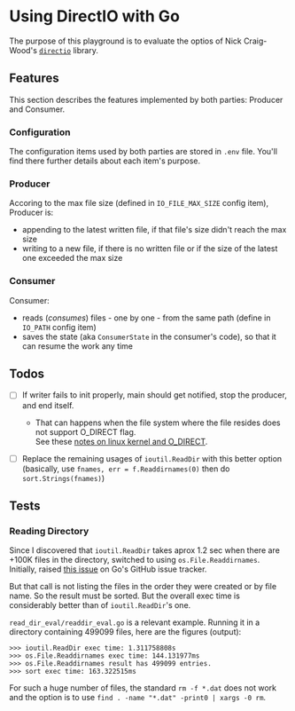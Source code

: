 # Using DirectIO with Go

The purpose of this playground is to evaluate the optios of Nick Craig-Wood's [`directio`](https://github.com/ncw/directio) library.

## Features

This section describes the features implemented by both parties: Producer and Consumer.

### Configuration

The configuration items used by both parties are stored in `.env` file. You'll find there further details about each item's purpose.

### Producer

Accoring to the max file size (defined in `IO_FILE_MAX_SIZE` config item), Producer is:
- appending to the latest written file, if that file's size didn't reach the max size
- writing to a new file, if there is no written file or if the size of the latest one exceeded the max size

### Consumer

Consumer:
- reads (_consumes_) files - one by one - from the same path (define in `IO_PATH` config item)
- saves the state (aka `ConsumerState` in the consumer's code), so that it can resume the work any time

## Todos

- [ ] If writer fails to init properly, main should get notified, stop the producer, and end itself.
    - That can happens when the file system where the file resides does not support O_DIRECT flag.<br/>
      See these [notes on linux kernel and O_DIRECT](https://lists.archive.carbon60.com/linux/kernel/720702).

- [ ] Replace the remaining usages of `ioutil.ReadDir` with this better option<br/>
      (basically, use `fnames, err = f.Readdirnames(0)` then do `sort.Strings(fnames)`)

## Tests


### Reading Directory

Since I discovered that `ioutil.ReadDir` takes aprox 1.2 sec when there are +100K files in the directory, switched to using `os.File.Readdirnames`. Initially, raised [this issue](https://github.com/golang/go/issues/43435) on Go's GitHub issue tracker.

But that call is not listing the files in the order they were created or by file name. So the result must be sorted. But the overall exec time is considerably better than of `ioutil.ReadDir`'s one.

`read_dir_eval/readdir_eval.go` is a relevant example. Running it in a directory containing 499099 files, here are the figures (output):
```
>>> ioutil.ReadDir exec time: 1.311758808s
>>> os.File.Readdirnames exec time: 144.131977ms
>>> os.File.Readdirnames result has 499099 entries.
>>> sort exec time: 163.322515ms
```


For such a huge number of files, the standard `rm -f *.dat` does not work and the option is to use `find . -name "*.dat" -print0 | xargs -0 rm`.

